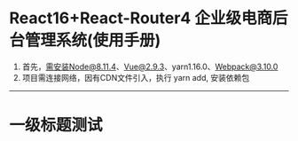 React16+React-Router4 企业级电商后台管理系统(使用手册)
======
1. 首先，需安装Node@8.11.4、Vue@2.9.3、yarn1.16.0、Webpack@3.10.0
2. 项目需连接网络，因有CDN文件引入，执行 yarn add, 安装依赖包
------
# 一级标题测试